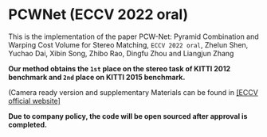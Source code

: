 # PCWNet (ECCV 2022 oral)
This is the implementation of the paper PCW-Net: Pyramid Combination and Warping
Cost Volume for Stereo Matching, `ECCV 2022 oral`, Zhelun Shen, Yuchao Dai, Xibin Song, Zhibo Rao, Dingfu Zhou and Liangjun Zhang 

**Our method obtains the `1st` place on the stereo task of KITTI 2012 benchmark and `2nd` place on KITTI 2015 benchmark.**

(Camera ready version and supplementary Materials can be found in [\[ECCV official website\]](https://www.ecva.net/papers/eccv_2022/papers_ECCV/papers/136920280.pdf)

**Due to company policy, the code will be open sourced after approval is completed.**

[comment]: <> (## Abstract)

[comment]: <> (Recently, the ever-increasing capacity of large-scale annotated datasets has led to profound progress in stereo matching. However, most of these successes are limited to a specific dataset and cannot generalize well to other datasets. The main difficulties lie in the large domain differences and unbalanced disparity distribution across a variety of datasets, which greatly limit the real-world applicability of current deep stereo matching models. In this paper, we propose CFNet, a Cascade and Fused cost volume based network to improve the robustness of the stereo matching network. First, we propose a fused cost volume representation to deal with the large domain difference. By fusing multiple low-resolution dense cost volumes to enlarge the receptive field, we can extract robust structural representations for initial disparity estimation. Second, we propose a cascade cost volume representation to alleviate the unbalanced disparity distribution. Specifically, we employ a variance-based uncertainty estimation to adaptively adjust the next stage disparity search space, in this way driving the network progressively prune out the space of unlikely correspondences. By iteratively narrowing down the disparity search space and improving the cost volume resolution, the disparity estimation is gradually refined in a coarse-tofine manner. When trained on the same training images and evaluated on KITTI, ETH3D, and Middlebury datasets with the fixed model parameters and hyperparameters, our proposed method achieves the state-of-the-art overall performance and obtains the 1st place on the stereo task of Robust Vision Challenge 2020.)

[comment]: <> (# How to use)

[comment]: <> (## Environment)

[comment]: <> (* python 3.74)

[comment]: <> (* Pytorch == 1.1.0)

[comment]: <> (* Numpy == 1.15)

[comment]: <> (## Data Preparation)

[comment]: <> (Download [Scene Flow Datasets]&#40;https://lmb.informatik.uni-freiburg.de/resources/datasets/SceneFlowDatasets.en.html&#41;, [KITTI 2012]&#40;http://www.cvlibs.net/datasets/kitti/eval_stereo_flow.php?benchmark=stereo&#41;, [KITTI 2015]&#40;http://www.cvlibs.net/datasets/kitti/eval_scene_flow.php?benchmark=stereo&#41;, [ETH3D]&#40;https://www.eth3d.net/&#41;, [Middlebury]&#40;https://vision.middlebury.edu/stereo/&#41;)


[comment]: <> (**KITTI2015/2012 SceneFlow**)

[comment]: <> (please place the dataset as described in `"./filenames"`, i.e., `"./filenames/sceneflow_train.txt"`, `"./filenames/sceneflow_test.txt"`, `"./filenames/kitticombine.txt"`)

[comment]: <> (**Middlebury/ETH3D**)

[comment]: <> (Our folder structure is as follows:)

[comment]: <> (```)

[comment]: <> (dataset)

[comment]: <> (├── KITTI2015)

[comment]: <> (├── KITTI2012)

[comment]: <> (├── Middlebury)

[comment]: <> (    │ ├── Adirondack)

[comment]: <> (    │   ├── im0.png)

[comment]: <> (    │   ├── im1.png)

[comment]: <> (    │   └── disp0GT.pfm)

[comment]: <> (├── ETH3D)

[comment]: <> (    │ ├── delivery_area_1l)

[comment]: <> (    │   ├── im0.png)

[comment]: <> (    │   ├── im1.png)

[comment]: <> (    │   └── disp0GT.pfm)

[comment]: <> (```)

[comment]: <> (Note that we use the full-resolution image of Middlebury for training as the additional training images don't have half-resolution version. We will down-sample the input image to half-resolution in the data argumentation. In contrast,  we use the half-resolution image and full-resolution disparity of Middlebury for testing. )

[comment]: <> (## Training)

[comment]: <> (**Scene Flow Datasets Pretraining**)

[comment]: <> (run the script `./scripts/sceneflow.sh` to pre-train on Scene Flow datsets. Please update `DATAPATH` in the bash file as your training data path.)

[comment]: <> (To repeat our pretraining details. You may need to replace the Mish activation function to Relu. Samples is shown in `./models/relu/`.)

[comment]: <> (**Finetuning**)

[comment]: <> (run the script `./scripts/robust.sh` to jointly finetune the pre-train model on four datasets,)

[comment]: <> (i.e., KITTI 2015, KITTI2012, ETH3D, and Middlebury. Please update `DATAPATH` and `--loadckpt` as your training data path and pretrained SceneFlow checkpoint file.)

[comment]: <> (## Evaluation)

[comment]: <> (**Joint Generalization**)

[comment]: <> (run the script `./scripts/eth3d_save.sh"`, `./scripts/mid_save.sh"` and `./scripts/kitti15_save.sh` to save png predictions on the test set of the ETH3D, Middlebury, and KITTI2015 datasets. Note that you may need to update the storage path of save_disp.py, i.e., `fn = os.path.join&#40;"/home3/raozhibo/jack/shenzhelun/cfnet/pre_picture/"`, fn.split&#40;'/'&#41;[-2]&#41;.)

[comment]: <> (**Corss-domain Generalization**)

[comment]: <> (run the script `./scripts/robust_test.sh"` to test the cross-domain generalizaiton of the model &#40;Table.3 of the main paper&#41;. Please update `--loadckpt` as pretrained SceneFlow checkpoint file.)

[comment]: <> (## Pretrained Models)

[comment]: <> ([Pretraining Model]&#40;https://drive.google.com/file/d/1gFNUc4cOCFXbGv6kkjjcPw2cJWmodypv/view?usp=sharing&#41;)

[comment]: <> (You can use this checkpoint to reproduce the result we reported in Table.3 of the main paper)

[comment]: <> ([Finetuneing Moel]&#40;https://drive.google.com/file/d/1H6L-lQjF4yOxq23wxs3HW40B-0mLxUiI/view?usp=sharing&#41;)

[comment]: <> (You can use this checkpoint to reproduce the result we reported in the stereo task of Robust Vision Challenge 2020)

[comment]: <> (## Citation)

[comment]: <> (If you find this code useful in your research, please cite:)

[comment]: <> (```)

[comment]: <> (@InProceedings{Shen_2021_CVPR,)

[comment]: <> (    author    = {Shen, Zhelun and Dai, Yuchao and Rao, Zhibo},)

[comment]: <> (    title     = {CFNet: Cascade and Fused Cost Volume for Robust Stereo Matching},)

[comment]: <> (    booktitle = {Proceedings of the IEEE/CVF Conference on Computer Vision and Pattern Recognition &#40;CVPR&#41;},)

[comment]: <> (    month     = {June},)

[comment]: <> (    year      = {2021},)

[comment]: <> (    pages     = {13906-13915})

[comment]: <> (})

[comment]: <> (```)

[comment]: <> (# Acknowledgements)

[comment]: <> (Thanks to the excellent work GWCNet, Deeppruner, and HSMNet. Our work is inspired by these work and part of codes are migrated from [GWCNet]&#40;https://github.com/xy-guo/GwcNet&#41;, [DeepPruner]&#40;https://github.com/uber-research/DeepPruner/&#41; and [HSMNet]&#40;https://github.com/gengshan-y/high-res-stereo&#41;.)
